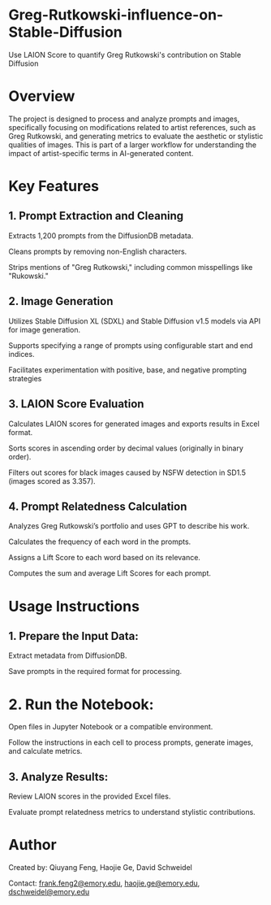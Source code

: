 # Greg-Rutkowski-influence-on-Stable-Diffusion
Use LAION Score to quantify Greg Rutkowski's contribution on Stable Diffusion

# Overview
The project is designed to process and analyze prompts and images, specifically focusing on modifications related to artist references, such as Greg Rutkowski, and generating metrics to evaluate the aesthetic or stylistic qualities of images. This is part of a larger workflow for understanding the impact of artist-specific terms in AI-generated content.

# Key Features
## 1. Prompt Extraction and Cleaning
Extracts 1,200 prompts from the DiffusionDB metadata.


Cleans prompts by removing non-English characters.


Strips mentions of "Greg Rutkowski," including common misspellings like "Rukowski."
## 2. Image Generation
Utilizes Stable Diffusion XL (SDXL) and Stable Diffusion v1.5 models via API for image generation.


Supports specifying a range of prompts using configurable start and end indices.


Facilitates experimentation with positive, base, and negative prompting strategies

## 3. LAION Score Evaluation
Calculates LAION scores for generated images and exports results in Excel format.


Sorts scores in ascending order by decimal values (originally in binary order).


Filters out scores for black images caused by NSFW detection in SD1.5 (images scored as 3.357).

## 4. Prompt Relatedness Calculation
Analyzes Greg Rutkowski’s portfolio and uses GPT to describe his work.

Calculates the frequency of each word in the prompts.

Assigns a Lift Score to each word based on its relevance.

Computes the sum and average Lift Scores for each prompt.

# Usage Instructions
## 1. Prepare the Input Data:

Extract metadata from DiffusionDB.

Save prompts in the required format for processing.

# 2. Run the Notebook:
Open files in Jupyter Notebook or a compatible environment.

Follow the instructions in each cell to process prompts, generate images, and calculate metrics.

## 3. Analyze Results:

Review LAION scores in the provided Excel files.

Evaluate prompt relatedness metrics to understand stylistic contributions.

# Author
Created by: Qiuyang Feng, Haojie Ge, David Schweidel

Contact: frank.feng2@emory.edu, haojie.ge@emory.edu, dschweidel@emory.edu
